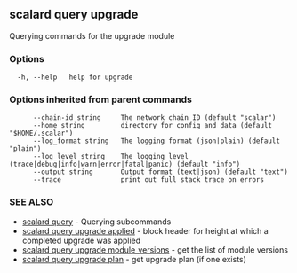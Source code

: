 ## scalard query upgrade

Querying commands for the upgrade module

### Options

```
  -h, --help   help for upgrade
```

### Options inherited from parent commands

```
      --chain-id string     The network chain ID (default "scalar")
      --home string         directory for config and data (default "$HOME/.scalar")
      --log_format string   The logging format (json|plain) (default "plain")
      --log_level string    The logging level (trace|debug|info|warn|error|fatal|panic) (default "info")
      --output string       Output format (text|json) (default "text")
      --trace               print out full stack trace on errors
```

### SEE ALSO

- [scalard query](scalard_query.md) - Querying subcommands
- [scalard query upgrade applied](scalard_query_upgrade_applied.md) - block header for height at which a completed upgrade was applied
- [scalard query upgrade module_versions](scalard_query_upgrade_module_versions.md) - get the list of module versions
- [scalard query upgrade plan](scalard_query_upgrade_plan.md) - get upgrade plan (if one exists)

